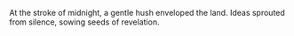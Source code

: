 At the stroke of midnight,
a gentle hush enveloped the land.
Ideas sprouted from silence,
sowing seeds of revelation.

